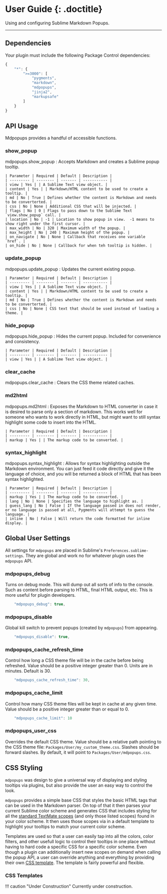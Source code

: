 # User Guide {: .doctitle}
Using and configuring Sublime Markdown Popups.

---

## Dependencies
Your plugin must include the following Package Control dependencies:

```js
{
    "*": {
        ">=3000": [
            "pygments",
            "markdown",
            "mdpopups",
            "jinja2",
            "markupsafe"
        ]
    }
}
```

## API Usage
Mdpopups provides a handful of accessible functions.

### show_popup
mdpopups.show_popup
: 
    Accepts Markdown and creates a Sublime popup tooltip.

    | Parameter | Required | Default | Description |
    | --------- | -------- | ------- | ----------- |
    | view | Yes | | A Sublime Text view object. |
    | content | Yes | | Markdown/HTML content to be used to create a tooltip. |
    | md | No | True | Defines whether the content is Markdown and needs to be converterted. |
    | css | No | None | Additional CSS that will be injected. |
    | flags | No | 0 | Flags to pass down to the Sublime Text `view.show_popup` call. |
    | location | No | -1 | Location to show popup in view.  -1 means to show right under the first cursor. |
    | max_width | No | 320 | Maximum width of the popup. |
    | max_height | No | 240 | Maximum height of the popup. |
    | on_navigate | No | None | Callback that receives one variable `href`. |
    | on_hide | No | None | Callback for when teh tooltip is hidden. |

### update_popup
mdpopups.update_popup
: 
    Updates the current existing popup.

    | Parameter | Required | Default | Description |
    | --------- | -------- | ------- | ----------- |
    | view | Yes | | A Sublime Text view object. |
    | content | Yes | | Markdown/HTML content to be used to create a tooltip. |
    | md | No | True | Defines whether the content is Markdown and needs to be converterted. |
    | css | No | None | CSS text that should be used instead of loading a theme. |

### hide_popup
mdpopups.hide_popup
: 
    Hides the current popup.  Included for convenience and consistency.

    | Parameter | Required | Default | Description |
    | --------- | -------- | ------- | ----------- |
    | view | Yes | | A Sublime Text view object. |

### clear_cache
mdpopups.clear_cache
: 
    Clears the CSS theme related caches.

### md2html
mdpopups.md2html
: 
    Exposes the Markdown to HTML converter in case it is desired to parse only a section of markdown.  This works well for someone who wants to work directly in HTML, but might want to still syntax highlight some code to insert into the HTML.

    | Parameter | Required | Default | Description |
    | --------- | -------- | ------- | ----------- |
    | markup | Yes | | The markup code to be converted. |

### syntax_highlight
mdpopups.syntax_highlight
: 
    Allows for syntax highlighting outside the Markdown environment.  You can just feed it code directly and give it the language of choice, and you will be returned a block of HTML that has been syntax highlighted.

    | Parameter | Required | Default | Description |
    | --------- | -------- | ------- | ----------- |
    | markup | Yes | | The markup code to be converted. |
    | lang | No | None | Specifies the language to highlight as. |
    | guess_lang | No | False | If the language passed in does not render, or no language is passed at all, Pygments will attempt to guess the language. |
    | inline | No | False | Will return the code formatted for inline display. |

## Global User Settings
All settings for `mdpopups` are placed in Sublime's `Preferences.sublime-settings`.  They are global and work no for whatever plugin uses the `mdpopups` API.

### mdpopups_debug
Turns on debug mode.  This will dump out all sorts of info to the console.  Such as content before parsing to HTML, final HTML output, etc.  This is more useful for plugin developers.

```js
    "mdpopups_debug": true,
```

### mdpopups_disable
Global kill switch to prevent popups (created by `mdpopups`) from appearing.

```js
    "mdpopups_disable": true,
```

### mdpopups_cache_refresh_time
Control how long a CSS theme file will be in the cache before being refreshed.  Value should be a positive integer greater than 0.  Units are in minutes.  Default is 30.

```js
    "mdpopups_cache_refresh_time": 30,
```

### mdpopups_cache_limit
Control how many CSS theme files will be kept in cache at any given time.  Value should be a positive integer greater than or equal to 0.

```js
    "mdpopups_cache_limit": 10
```

### mdpopups_user_css
Overrides the default CSS theme.  Value should be a relative path pointing to the CSS theme file: `Packages/User/my_custom_theme.css`.  Slashes should be forward slashes. By default, it will point to `Packages/User/mdpopups.css`.

## CSS Styling
`mdpopups` was design to give a universal way of displaying and styling tooltips via plugins, but also provide the user an easy way to control the look.

`mdpopups` provides a simple base CSS that styles the basic HTML tags that can be used in the Markdown parser.  On top of that it then parses your current Sublime color scheme and generates CSS that includes styling for all the [standard TextMate scopes](https://manual.macromates.com/en/language_grammars#naming_conventions) (and only those listed scopes) found in your color scheme.  It then uses those scopes via in a default template to highlight your tooltips to match your current color scheme.

Templates are used so that a user can easily tap into all the colors, color filters, and other usefull logic to control their tooltips in one place without having to hard code a specific CSS for a specific color scheme.  Even though a plugin can additionally insert new scopes on demand when calling the popup API, a user can override anything and everything by providing their own [CSS template](#mdpopups_user_css).  The template is fairly powerful and flexible.

### CSS Templates

!!! caution "Under Construction"
    Currently under construction.
